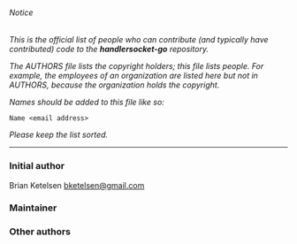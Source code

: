 ###### Notice

*This is the official list of people who can contribute (and typically have
contributed) code to the ***handlersocket-go*** repository.*

*The AUTHORS file lists the copyright holders; this file lists people. For
example, the employees of an organization are listed here but not in AUTHORS,
because the organization holds the copyright.*

*Names should be added to this file like so:*

	Name <email address>

*Please keep the list sorted.*

* * *

### Initial author

Brian Ketelsen <bketelsen@gmail.com>

### Maintainer



### Other authors


